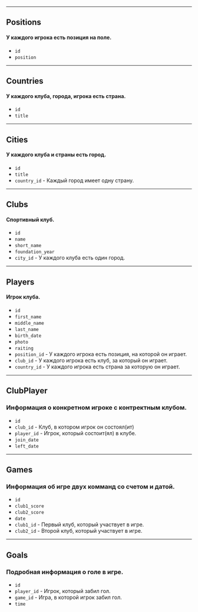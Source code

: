

---

## Positions
#### У каждого игрока есть позиция на поле.
- `id`
- `position`

---

## Countries
#### У каждого клуба, города, игрока есть страна.
- `id`
- `title`

---

## Cities
#### У каждого клуба и страны есть город.
- `id`
- `title`
- `country_id` - Каждый город имеет одну страну.

---

## Clubs
#### Спортивный клуб.
- `id`
- `name`
- `short_name`
- `foundation_year`
- `city_id` - У каждого клуба есть один город.

---

## Players
#### Игрок клуба.
- `id`
- `first_name`
- `middle_name`
- `last_name`
- `birth_date`
- `photo`
- `raiting`
- `position_id` - У каждого игрока есть позиция, на которой он играет. 
- `club_id` - У каждого игрока есть клуб, за который он играет.
- `country_id` - У каждого игрока есть страна за которую он играет.

---

## ClubPlayer
### Информация о конкретном игроке с контректным клубом.
- `id`
- `club_id` - Клуб, в котором игрок он состоял(ит)
- `player_id` - Игрок, который состоит(ял) в клубе.
- `join_date` 
- `left_date`

---

## Games
### Информация об игре двух комманд со счетом и датой.
- `id`
- `club1_score`
- `club2_score`
- `date`
- `club1_id` - Первый клуб, который участвует в игре.
- `club2_id` - Второй клуб, который участвует в игре.

---

## Goals
### Подробная информация о голе в игре.
- `id`
- `player_id` - Игрок, который забил гол.
- `game_id` - Игра, в которой игрок забил гол.
- `time`





